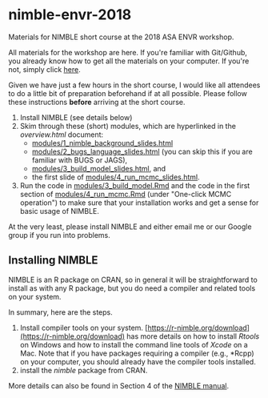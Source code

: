 # nimble-envr-2018

Materials for NIMBLE short course at the 2018 ASA ENVR workshop.

All materials for the workshop are here. If you're familiar with Git/Github, you already know how to get all the materials on your computer. If you're not, simply click [here](https://github.com/paciorek/nimble-envr-2018/archive/master.zip).

Given we have just a few hours in the short course, I would like all attendees to do a little bit of preparation beforehand if at all possible. Please follow these instructions **before** arriving at the short course.

  1) Install NIMBLE (see details below)
  2) Skim through these (short) modules, which are hyperlinked in the *overview.html* document:
     - [modules/1_nimble_background_slides.html](https://rawgit.com/paciorek/nimble-envr-2018/master/modules/1_nimble_background_slides.html)
     -  [modules/2_bugs_language_slides.html](https://rawgit.com/paciorek/nimble-envr-2018/master/modules/2_bugs_language_slides.html) (you can skip this if you are familiar with BUGS or JAGS),
     - [modules/3_build_model_slides.html](https://rawgit.com/paciorek/nimble-envr-2018/master/modules/3_build_model_slides.html), and 
     - the first slide of [modules/4_run_mcmc_slides.html](https://rawgit.com/paciorek/nimble-envr-2018/master/modules/4_run_mcmc_slides.html).
  3) Run the code in  [modules/3_build_model.Rmd](https://rawgit.com/paciorek/nimble-envr-2018/master/modules/3_build_model.Rmd) and the code in the first section of [modules/4_run_mcmc.Rmd](https://rawgit.com/paciorek/nimble-envr-2018/master/modules/4_run_mcmc.Rmd) (under "One-click MCMC operation") to make sure that your installation works and get a sense for basic usage of NIMBLE.

At the very least, please install NIMBLE and either email me or our Google group if you run into problems.

## Installing NIMBLE

NIMBLE is an R package on CRAN, so in general it will be straightforward to install as with any R package, but you do need a compiler and related tools on your system.  

In summary, here are the steps.

1. Install compiler tools on your system. [https://r-nimble.org/download](https://r-nimble.org/download) has more details on how to install *Rtools* on Windows and how to install the command line tools of *Xcode* on a Mac. Note that if you have packages requiring a compiler (e.g., *Rcpp) on your computer, you should already have the compiler tools installed.
2. install the *nimble* package from CRAN. 

More details can also be found in Section 4 of the [NIMBLE manual](http://r-nimble.org/manuals/NimbleUserManual.pdf).
